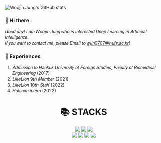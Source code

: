 <!--
**JungWooJin97/JungWooJin97** is a ✨ _special_ ✨ repository because its `README.md` (this file) appears on your GitHub profile.

Here are some ideas to get you started:

- 🔭 I’m currently working on ...
- 🌱 I’m currently learning ...
- 👯 I’m looking to collaborate on ...
- 🤔 I’m looking for help with ...
- 💬 Ask me about ...
- 📫 How to reach me: ...
- 😄 Pronouns: ...
- ⚡ Fun fact: ...
-->

![Woojin Jung's GitHub stats](https://github-readme-stats.vercel.app/api?username=wJJin&show_icons=true&theme=graywhite)
<br>

### :wave: Hi there
𝐺𝑜𝑜𝑑 𝑑𝑎𝑦! 𝐼 𝑎𝑚 𝑊𝑜𝑜𝑗𝑖𝑛 𝐽𝑢𝑛𝑔 𝑤ℎ𝑜 𝑖𝑠 𝑖𝑛𝑡𝑒𝑟𝑒𝑠𝑡𝑒𝑑 𝐷𝑒𝑒𝑝 𝐿𝑒𝑎𝑟𝑛𝑖𝑛𝑔 𝑖𝑛 𝐴𝑟𝑡𝑖𝑓𝑖𝑐𝑖𝑎𝑙 𝐼𝑛𝑡𝑒𝑙𝑙𝑖𝑔𝑒𝑛𝑐𝑒.  
𝐼𝑓 𝑦𝑜𝑢 𝑤𝑎𝑛𝑡 𝑡𝑜 𝑐𝑜𝑛𝑡𝑎𝑐𝑡 𝑚𝑒, 𝑝𝑙𝑒𝑎𝑠𝑒 𝐸𝑚𝑎𝑖𝑙 𝑡𝑜 𝑤𝑗𝑖𝑛9707@ℎ𝑢𝑓𝑠.𝑎𝑐.𝑘𝑟!

###  :stars: Experiences
  1. 𝐴𝑑𝑚𝑖𝑠𝑠𝑖𝑜𝑛 𝑡𝑜 𝐻𝑎𝑛𝑘𝑢𝑘 𝑈𝑛𝑖𝑣𝑒𝑟𝑠𝑖𝑡𝑦 𝑜𝑓 𝐹𝑜𝑟𝑒𝑖𝑔𝑛 𝑆𝑡𝑢𝑑𝑖𝑒𝑠, 𝐹𝑎𝑐𝑢𝑙𝑡𝑦 𝑜𝑓 𝐵𝑖𝑜𝑚𝑒𝑑𝑖𝑐𝑎𝑙 𝐸𝑛𝑔𝑖𝑛𝑒𝑒𝑟𝑖𝑛𝑔 (2017)
  2. 𝐿𝑖𝑘𝑒𝐿𝑖𝑜𝑛 9𝑡ℎ 𝑀𝑒𝑚𝑏𝑒𝑟 (2021)
  3. 𝐿𝑖𝑘𝑒𝐿𝑖𝑜𝑛 10𝑡ℎ 𝑆𝑡𝑎𝑓𝑓 (2022)
  4. 𝐻𝑢𝑓𝑠𝑎𝑖𝑚 𝑖𝑛𝑡𝑒𝑟𝑛 (2022)
</div>
  
<div align=center><h1>📚 STACKS</h1></div>

<div align=center> 
  <img src="https://img.shields.io/badge/c++-00599C?style=for-the-badge&logo=c%2B%2B&logoColor=white">
  <img src="https://img.shields.io/badge/python-3776AB?style=for-the-badge&logo=python&logoColor=white">
  <img src="https://img.shields.io/badge/perl-39457E?style=for-the-badge&logo=python&logoColor=white">
  <br>
  <img src="https://img.shields.io/badge/html5-E34F26?style=for-the-badge&logo=html5&logoColor=white"> 
  <img src="https://img.shields.io/badge/css-1572B6?style=for-the-badge&logo=css3&logoColor=white">
  <img src="https://img.shields.io/badge/django-092E20?style=for-the-badge&logo=django&logoColor=white">
  <img src="https://img.shields.io/badge/bootstrap-7952B3?style=for-the-badge&logo=bootstrap&logoColor=white">
  <br>
  <br>
  <br>
</div>
